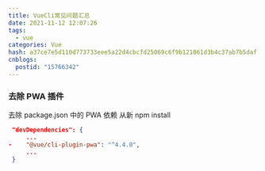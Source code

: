```yaml
---
title: VueCli常见问题汇总
date: 2021-11-12 12:07:26
tags:
  - vue
categories: Vue
hash: a37ce7e5d110d773733eee5a22d4cbcfd25069c6f9b121061d3b4c37ab7b5daf
cnblogs:
  postid: "15766342"
---
```


### 去除 PWA 插件

去除 package.json 中的 PWA 依赖 从新 npm install

```json
 "devDependencies": {
 	 ...
-    "@vue/cli-plugin-pwa": "^4.4.0",
     ...
 }
```
